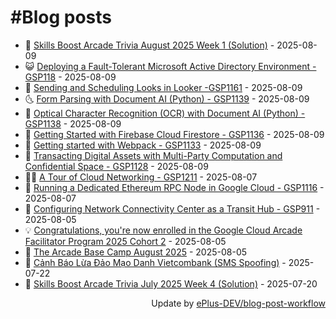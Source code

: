 # #Blog posts
<!-- BLOG-POST-LIST:START -->
- 🧰 [Skills Boost Arcade Trivia August 2025 Week 1 &lpar;Solution&rpar;](https://eplus.dev/skills-boost-arcade-trivia-august-2025-week-1-solution) - 2025-08-09
- 😺 [Deploying a Fault-Tolerant Microsoft Active Directory Environment - GSP118](https://eplus.dev/deploying-a-fault-tolerant-microsoft-active-directory-environment-gsp118) - 2025-08-09
- 🗽 [Sending and Scheduling Looks in Looker -GSP1161](https://eplus.dev/sending-and-scheduling-looks-in-looker-gsp1161) - 2025-08-09
- 🌜 [Form Parsing with Document AI &lpar;Python&rpar; - GSP1139](https://eplus.dev/form-parsing-with-document-ai-python-gsp1139) - 2025-08-09
- 📝 [Optical Character Recognition &lpar;OCR&rpar; with Document AI &lpar;Python&rpar; - GSP1138](https://eplus.dev/optical-character-recognition-ocr-with-document-ai-python-gsp1138) - 2025-08-09
- 🚀 [Getting Started with Firebase Cloud Firestore - GSP1136](https://eplus.dev/getting-started-with-firebase-cloud-firestore-gsp1136) - 2025-08-09
- 💼 [Getting started with Webpack - GSP1133](https://eplus.dev/getting-started-with-webpack-gsp1133) - 2025-08-09
- 🦣 [Transacting Digital Assets with Multi-Party Computation and Confidential Space - GSP1128](https://eplus.dev/transacting-digital-assets-with-multi-party-computation-and-confidential-space-gsp1128) - 2025-08-09
- 👨‍🏫 [A Tour of Cloud Networking - GSP1211](https://eplus.dev/a-tour-of-cloud-networking-gsp1211) - 2025-08-07
- 🔭 [Running a Dedicated Ethereum RPC Node in Google Cloud - GSP1116](https://eplus.dev/running-a-dedicated-ethereum-rpc-node-in-google-cloud-gsp1116) - 2025-08-07
- 🤡 [Configuring Network Connectivity Center as a Transit Hub - GSP911](https://eplus.dev/configuring-network-connectivity-center-as-a-transit-hub-gsp911) - 2025-08-05
- 💡 [Congratulations, you&#39;re now enrolled in the Google Cloud Arcade Facilitator Program 2025 Cohort 2](https://eplus.dev/congratulations-youre-now-enrolled-in-the-google-cloud-arcade-facilitator-program-2025-cohort-2) - 2025-08-05
- 🦣 [The Arcade Base Camp August 2025](https://eplus.dev/the-arcade-base-camp-august-2025) - 2025-08-05
- 💪 [Cảnh Báo Lừa Đảo Mạo Danh Vietcombank &lpar;SMS Spoofing&rpar;](https://eplus.dev/canh-bao-lua-dao-mao-danh-vietcombank-sms-spoofing) - 2025-07-22
- 🤡 [Skills Boost Arcade Trivia July 2025 Week 4 &lpar;Solution&rpar;](https://eplus.dev/skills-boost-arcade-trivia-july-2025-week-4-solution) - 2025-07-20<!-- BLOG-POST-LIST:END -->
<div align="right">
  Update by <a target="_blank"
    href="https://github.com/ePlus-DEV/blog-post-workflow">ePlus-DEV/blog-post-workflow</a>
</div>
